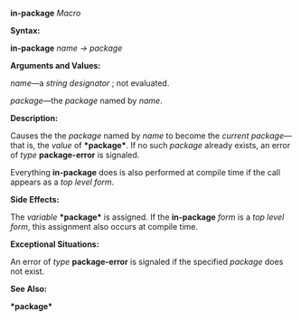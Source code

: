 **in-package** *Macro* 



**Syntax:** 



**in-package** *name → package* 



**Arguments and Values:** 



*name*—a *string designator* ; not evaluated. 



*package*—the *package* named by *name*. 



**Description:** 



Causes the the *package* named by *name* to become the *current package*—that is, the *value* of **\*package\***. If no such *package* already exists, an error of *type* **package-error** is signaled. 



Everything **in-package** does is also performed at compile time if the call appears as a *top level form*. 



**Side Effects:** 



The *variable* **\*package\*** is assigned. If the **in-package** *form* is a *top level form*, this assignment also occurs at compile time. 



**Exceptional Situations:** 



An error of *type* **package-error** is signaled if the specified *package* does not exist. 



**See Also:** 



**\*package\*** 







 



 



